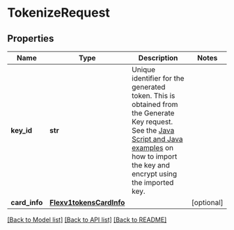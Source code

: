 # TokenizeRequest

## Properties
Name | Type | Description | Notes
------------ | ------------- | ------------- | -------------
**key_id** | **str** | Unique identifier for the generated token. This is obtained from the Generate Key request. See the [Java Script and Java examples](http://apps.cybersource.com/library/documentation/dev_guides/Secure_Acceptance_Flex/Key/html) on how to import the key and encrypt using the imported key. | 
**card_info** | [**Flexv1tokensCardInfo**](Flexv1tokensCardInfo.md) |  | [optional] 

[[Back to Model list]](../README.md#documentation-for-models) [[Back to API list]](../README.md#documentation-for-api-endpoints) [[Back to README]](../README.md)


